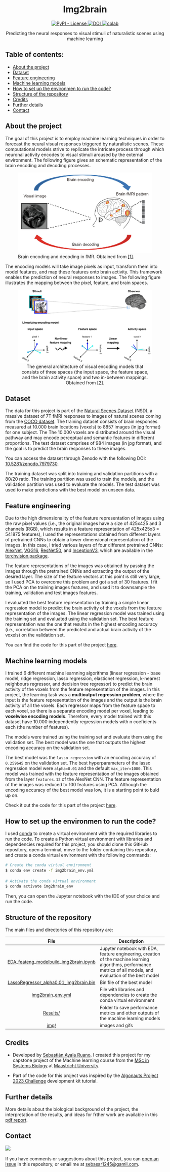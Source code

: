 <h1 align="center">
    Img2brain
</h1>

<p align="center">
    <a href="https://github.com/sayalaruano/NTDs2RDF/blob/main/LICENSE.md">
        <img alt="PyPI - License" src="https://img.shields.io/pypi/l/bioregistry" />
    </a>
        <a href="https://doi.org/10.5281/zenodo.7979730">
        <img src="https://zenodo.org/badge/DOI/10.5281/zenodo.7979730.svg" alt="DOI">
    </a>
    <a href="https://colab.research.google.com/github/sayalaruano/img2brain/blob/main/EDA_feateng_modelbuild_img2brain.ipynb">
        <img src="https://colab.research.google.com/assets/colab-badge.svg" alt="colab">
    </a>
</p>

<p align="center">
   Predicting the neural responses to visual stimuli of naturalistic scenes using machine learning
</p>

## **Table of contents:**
- [About the project](#about-the-project)
- [Dataset](#dataset)
- [Feature engineering](#feature-engineering)
- [Machine learning models](#machine-learning-models)
- [How to set up the environmen to run the code?](#how-to-set-up-the-environmen-to-run-the-code)
- [Structure of the repository](#structure-of-the-repository)
- [Credits](#credits)
- [Further details](#details)
- [Contact](#contact)

## **About the project**

The goal of this project is to employ machine learning techniques in order to forecast the neural visual responses triggered by naturalistic scenes. These computational models strive to replicate the intricate process through which neuronal activity encodes to visual stimuli aroused by the external environment. The following figure gives an schematic representation of the brain encoding and decoding processes.

<p align="center">
<figure>
  <img src="./img/encod_decod_brain.png" alt="my alt text"/>
  <figcaption> Brain encoding and decoding in fMR. Obtained from <a href="https://doi.org/10.1016/j.eng.2019.03.010">[1]</a>. </figcaption>
</figure>
</p>

The encoding models will take image pixels as input, transform them into model features, and map these features onto brain activity. This framework enables the prediction of neural responses to images. The following figure illustrates the mapping between the pixel, feature, and brain spaces.

<p align="center">
<figure align="center">
  <img src="./img/encod_brain_sp.png" alt="my alt text"/>
  <figcaption>The general architecture of visual encoding models that consists of three spaces (the input space, the feature space, and the brain activity space) and two in-between mappings. Obtained from <a href="https://doi.org/10.1016/j.neuroimage.2010.07.073">[2]</a>. </figcaption>
</figure>
</p>

## **Dataset**

The data for this project is part of the [Natural Scenes Dataset][nsd] (NSD), a massive dataset of 7T fMRI responses to images of natural scenes coming from the [COCO dataset][coco]. The training dataset consists of brain responses measured at 10.000 brain locations (voxels) to 8857 images (in jpg format) for one subject. The The 10.000 voxels are distributed around the visual pathway and may encode perceptual and semantic features in different proportions. The test dataset comprises of 984 images (in jpg format), and the goal is to predict the brain responses to these images.

You can access the dataset through Zenodo with the following DOI: [10.5281/zenodo.7979730][dataset_doi].

The training dataset was split into training and validation partitions with a 80/20 ratio. The training partition was used to train the models, and the validation partition was used to evaluate the models. The test dataset was used to make predictions with the best model on unseen data.

## **Feature engineering**

Due to the high dimensionality of the feature representation of images using the raw pixel values (i.e., the original images have a size of 425x425 and 3 channels (RGB), which results in a feature representation of 425x425x3 = 541875 features), I used the representations obtained from different layers of pretrained CNNs to obtain a lower dimensional representation of the images. In this case, I tried various layers of four different pretrained CNNs: [AlexNet][alexnet], [VGG16][vgg16], [ResNet50][resnet50], and [InceptionV3][inceptionv3], which are available in the [torchvision package][torchvision].

The feature representations of the images was obtained by passing the images through the pretrained CNNs and extracting the output of the desired layer. The size of the feature vectors at this point is still very large, so I used PCA to overcome this problem and got a set of 30 features. I fit the PCA on the training images features, and used it to downsample the training, validation and test images features. 

I evaluated the best feature representation by training a simple linear regression model to predict the brain activity of the voxels from the feature representation of the images. The linear regression model was trained using the training set and evaluated using the validation set. The best feature representation was the one that results in the highest encoding accuracy (i.e., correlation between the predicted and actual brain activity of the voxels) on the validation set.

You can find the code for this part of the project [here][notebook_feateng].

## **Machine learning models**

I trained 6 different machine learnning algorithms (linear regression - base model, ridge regression, lasso regression, elasticnet regression, k-nearest neighbours regressor, and decision tree regressor) to predict the brain activity of the voxels from the feature representation of the images. In this project, the learning task was a **multioutput regression problem**, where the input is the feature representation of the images and the output is the brain activity of all the voxels. Each regressor maps from the feature space to each voxel, so there is a separate encoding model per voxel, leading to **voxelwise encoding models**. Therefore, every model trained with this dataset have 10.000 independently regression models with n coeficients each (the number of features).

The models were trained using the training set and evaluate them using the validation set. The best model was the one that outputs the highest encoding accuracy on the validation set.

The best model was the `lasso regression` with an encoding accuracy of `0.259645` on the validation set. The best hyperparameters of the lasso regression model were `alpha=0.01` and the default `max_iter=1000`. This model was trained with the feature representation of the images obtained from the layer `features.12` of the AlexNet CNN. The feature representation of the images was reduced to 100 features using PCA. Although the encoding accuracy of the best model was low, it is a starting point to buld up on.

Check it out the code for this part of the project [here][notebook_ml].

## **How to set up the environmen to run the code?**

I used [conda][conda] to create a virtual environment with the required libraries to run the code. To create a Python virtual environment with libraries and dependencies required for this project, you should clone this GitHub repository, open a terminal, move to the folder containing this repository, and create a conda virtual environment with the following commands:

```bash
# Create the conda virtual environment
$ conda env create -f img2brain_env.yml

# Activate the conda virtual environment
$ conda activate img2brain_env
```
Then, you can open the Jupyter notebook with the IDE of your choice and run the code.

## **Structure of the repository**
The main files and directories of this repository are:

|File|Description|
|:-:|---|
|[EDA_feateng_modelbuild_img2brain.ipynb](EDA_feateng_modelbuild_img2brain.ipynb)|Jupyter notebook with EDA, feature engineering, creation of the machine learning algorithms, performance metrics of all models, and evaluation of the best model|
|[LassoRegressor_alpha0.01_img2brain.bin](LassoRegressor_alpha0.01_img2brain.bin)|Bin file of the best model|
|[img2brain_env.yml](img2brain_env.yml)|File with libraries and dependencies to create the conda virtual environment|
|[Results/](Results/)|Folder to save performance metrics and other outputs of the machine learning models|
|[img/](img/)|images and gifs|

## **Credits**
- Developed by [Sebastián Ayala Ruano](https://sayalaruano.github.io/). I created this project for my capstone project of the Machine learning course from the [MSc in Systems Biology][sysbio] at [Maastricht University][maasuni].

- Part of the code for this project was inspired by the [Algonauts Project 2023 Challenge][alg_web] development kit tutorial.

## **Further details**
More details about the biological background of the project, the interpretation of the results, and ideas for frther work are available in this [pdf report](img2brain_report.pdf).

## **Contact**
[![](https://img.shields.io/twitter/follow/sayalaruano?style=social)](https://twitter.com/sayalaruano)

If you have comments or suggestions about this project, you can [open an issue](https://github.com/sayalaruano/img2brain/issues/new) in this repository, or email me at sebasar1245@gamil.com.

[nsd]: https://doi.org/10.1038/s41593-021-00962-x
[coco]: https://cocodataset.org/#home
[alg_web]: http://algonauts.csail.mit.edu
[sysbio]: https://www.maastrichtuniversity.nl/education/master/systems-biology
[maasuni]: https://www.maastrichtuniversity.nl/
[dataset_doi]: https://doi.org/10.5281/zenodo.7979730
[alexnet]: https://pytorch.org/vision/master/models/alexnet.html
[vgg16]: https://pytorch.org/vision/master/models/generated/torchvision.models.vgg16.html#torchvision.models.vgg16
[resnet50]: https://pytorch.org/vision/master/models/generated/torchvision.models.resnet50.html#torchvision.models.resnet50
[inceptionv3]: https://pytorch.org/vision/master/models/inception.html
[torchvision]: https://pytorch.org/vision/stable/index.html
[notebook_feateng]: ./EDA_feateng_modelbuild_img2brain.ipynb#Feature-engineering
[notebook_ml]: ./EDA_feateng_modelbuild_img2brain.ipynb#Model-building
[conda]: https://docs.conda.io/en/latest/